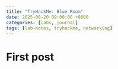 ```yaml
---
title: "TryHackMe: Blue Room"
date: 2025-08-20 09:00:00 +0800
categories: [labs, journal]
tags: [lab-notes, tryhackme, networking]
---
```

# First post
